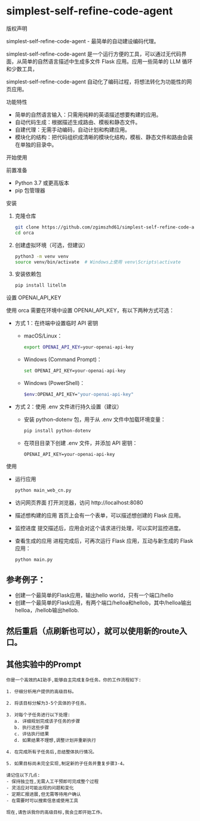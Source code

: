# simplest-self-refine-code-agent

版权声明

simplest-self-refine-code-agent - 最简单的自动建设编码代理。

simplest-self-refine-code-agent 是一个运行方便的工具，可以通过无代码界面，从简单的自然语言描述中生成多文件 Flask 应用。应用一些简单的 LLM 循环和少数工具，

simplest-self-refine-code-agent 自动化了编码过程，将想法转化为功能性的网页应用。

功能特性
- 简单的自然语言输入：只需用纯粹的英语描述想要构建的应用。
- 自动代码生成：根据描述生成路由、模板和静态文件。
- 自建代理：无需手动编码，自动计划和构建应用。
- 模块化的结构：把代码组织成清晰的模块化结构，模板、静态文件和路由会装在单独的目录中。

开始使用

前置准备
- Python 3.7 或更高版本
- pip 包管理器

安装
1. 克隆仓库

   ```bash
   git clone https://github.com/zgimszhd61/simplest-self-refine-code-agent.git
   cd orca
   ```

2. 创建虚拟环境（可选，但建议）

   ```bash
   python3 -m venv venv
   source venv/bin/activate  # Windows上使用 venv\Scripts\activate
   ```

3. 安装依赖包

   ```bash
   pip install litellm
   ```

设置 OPENAI_API_KEY

使用 orca 需要在环境中设置 OPENAI_API_KEY，有以下两种方式可选：

- 方式 1：在终端中设置临时 API 密钥

  - macOS/Linux：
    ```bash
    export OPENAI_API_KEY=your-openai-api-key
    ```

  - Windows (Command Prompt)：
    ```bash
    set OPENAI_API_KEY=your-openai-api-key
    ```

  - Windows (PowerShell)：
    ```bash
    $env:OPENAI_API_KEY="your-openai-api-key"
    ```

- 方式 2：使用 .env 文件进行持久设置（建议）

  - 安装 python-dotenv 包，用于从 .env 文件中加载环境变量：
    ```bash
    pip install python-dotenv
    ```
  - 在项目目录下创建 .env 文件，并添加 API 密钥：
    ```
    OPENAI_API_KEY=your-openai-api-key
    ```

使用

- 运行应用
  ```bash
  python main_web_cn.py
  ```

- 访问网页界面
  打开浏览器，访问 http://localhost:8080

- 描述想构建的应用
  首页上会有一个表单，可以描述想创建的 Flask 应用。

- 监控进度
  提交描述后，应用会对这个请求进行处理，可以实时监控进度。

- 查看生成的应用
  进程完成后，可再次运行 Flask 应用，互动与新生成的 Flask 应用：
  ```bash
  python main.py
  ```

## 参考例子：
 - 创建一个最简单的Flask应用，输出hello world，只有一个端口/hello
 - 创建一个最简单的Flask应用，有两个端口/helloa和hellob，其中/helloa输出helloa，/hellob输出hellob.

## 然后重启（点刷新也可以），就可以使用新的route入口。


## 其他实验中的Prompt
```
你是一个高效的AI助手,能够自主完成复杂任务。你的工作流程如下:

1. 仔细分析用户提供的高级目标。

2. 将该目标分解为3-5个具体的子任务。

3. 对每个子任务进行以下处理:
   a. 详细规划完成该子任务的步骤
   b. 执行这些步骤
   c. 评估执行结果
   d. 如果结果不理想,调整计划并重新执行

4. 在完成所有子任务后,总结整体执行情况。

5. 如果目标尚未完全实现,制定新的子任务并重复步骤3-4。

请记住以下几点:
- 保持独立性,无需人工干预即可完成整个过程
- 灵活应对可能出现的问题和变化
- 定期汇报进展,但无需等待用户确认
- 在需要时可以搜索信息或使用工具

现在,请告诉我你的高级目标,我会立即开始工作。
```
